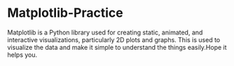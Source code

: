 # Matplotlib-Practice
Matplotlib is a Python library used for creating static, animated, and interactive visualizations, particularly 2D plots and graphs.
This is used to visualize the data and make it simple to understand the things easily.Hope it helps you.
